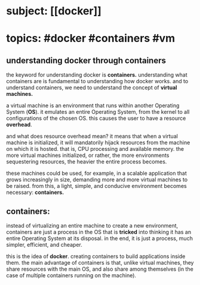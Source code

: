 # subject: [[docker]]
# topics: #docker #containers #vm

## understanding docker through containers

the keyword for understanding docker is **containers.** understanding what containers are is fundamental to understanding how docker works. and to understand containers, we need to understand the concept of **virtual machines.**

a virtual machine is an environment that runs within another Operating System (**OS**). it emulates an entire Operating System, from the kernel to all configurations of the chosen OS. this causes the user to have a resource **overhead**.

and what does resource overhead mean? it means that when a virtual machine is initialized, it will mandatorily hijack resources from the machine on which it is hosted. that is, CPU processing and available memory. the more virtual machines initialized, or rather, the more environments sequestering resources, the heavier the entire process becomes.

these machines could be used, for example, in a scalable application that grows increasingly in size, demanding more and more virtual machines to be raised. from this, a light, simple, and conducive environment becomes necessary: **containers.**

## containers:

instead of virtualizing an entire machine to create a new environment, containers are just a process in the OS that is **tricked** into thinking it has an entire Operating System at its disposal. in the end, it is just a process, much simpler, efficient, and cheaper.

this is the idea of **docker**. creating containers to build applications inside them. the main advantage of containers is that, unlike virtual machines, they share resources with the main OS, and also share among themselves (in the case of multiple containers running on the machine).